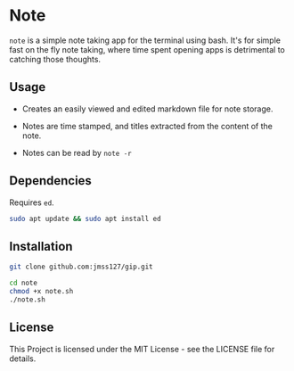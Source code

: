 # Note

`note` is a simple note taking app for the terminal using bash. It's for simple fast on the fly note taking, where time spent opening apps is detrimental to catching those thoughts.

## Usage

- Creates an easily viewed and edited markdown file for note storage.

- Notes are time stamped, and titles extracted from the content of the note.

- Notes can be read by `note -r`

## Dependencies

Requires `ed`.

```bash
sudo apt update && sudo apt install ed
```



## Installation

```bash
git clone github.com:jmss127/gip.git
```

```bash
cd note
chmod +x note.sh
./note.sh
```

## License

This Project is licensed under the MIT License - see the LICENSE file for details.
